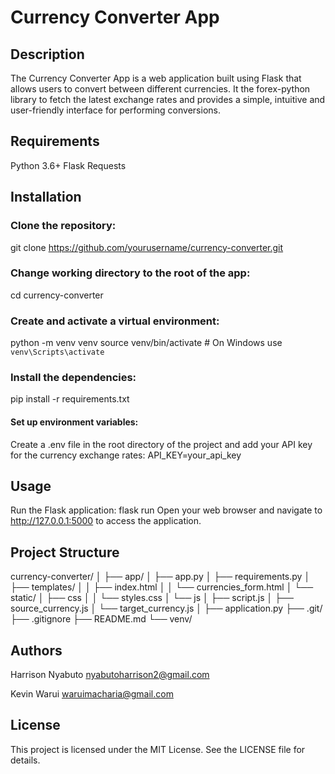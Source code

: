 # Currency Converter App

## Description

The Currency Converter App is a web application built using Flask that allows users to convert
between different currencies.
It the forex-python library to fetch the latest exchange rates and provides a simple, intuitive
and user-friendly interface for performing conversions.

## Requirements

Python 3.6+
Flask
Requests

## Installation

### Clone the repository:

git clone https://github.com/yourusername/currency-converter.git

### Change working directory to the root of the app:

cd currency-converter

### Create and activate a virtual environment:

python -m venv venv
source venv/bin/activate  # On Windows use `venv\Scripts\activate`

### Install the dependencies:

pip install -r requirements.txt

#### Set up environment variables:

Create a .env file in the root directory of the project and add your API key for the currency exchange rates:
API_KEY=your_api_key

## Usage
Run the Flask application:
flask run
Open your web browser and navigate to http://127.0.0.1:5000 to access the application.

## Project Structure

currency-converter/
│
├── app/
│   ├── app.py
│   ├── requirements.py
│   ├── templates/
│   │   ├── index.html
│   │   └── currencies_form.html
│   └── static/
│       ├── css
│	│   └── styles.css
│       └── js
│           ├── script.js
│	    ├── source_currency.js
│           └── target_currency.js
│
├── application.py
├── .git/
├── .gitignore
├── README.md
└── venv/

## Authors
Harrison Nyabuto
nyabutoharrison2@gmail.com

Kevin Warui
waruimacharia@gmail.com

## License

This project is licensed under the MIT License. See the LICENSE file for details.

